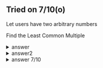 Tried on 7/10(o)
---

Let users have two arbitrary numbers

Find the Least Common Multiple

<details>
  <summary>answer</summary>
  
  ```py
  a = int(input("Enter the first number: \n"))
  b = int(input("Enter the second number: \n"))
  maxNum = max(a,b)

  while (maxNum % a != 0 or maxNum % b != 0):
      maxNum += 1
  print(f"lcm of {a} and {b} is {maxNum}")
  ```
</details>

<details>
  <summary>answer2</summary>
  
  ```py
  a = int(input("Enter the first number : \n"))
  b = int(input("Enter the second number : \n"))
  
  maxNum = max(a,b)
  while True:
      if maxNum % a == 0 and maxNum % b == 0:
          break
      maxNum += 1
  print(f"lcm of {a} and {b} is {maxNum}")
  
  ```
</details>


<details>
  <summary>answer 7/10</summary>
  
  ```py
  def lcm(n1,n2):
      if max(n1,n2) % min(n1,n2) == 0:
          return max(n1,n2)
      else:
          for a in range(min(n1,n2), 0, -1):
              if n1 % a == 0 and n2 % a == 0:
                  first = n1//a
                  second = n2//a
                  return first * second * a
  ```
</details>
